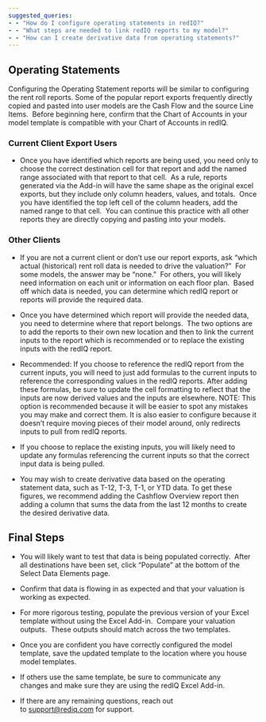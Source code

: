 ```yaml
---
suggested_queries:
- - "How do I configure operating statements in redIQ?"
- - "What steps are needed to link redIQ reports to my model?"
- - "How can I create derivative data from operating statements?"
---
```

## Operating Statements

Configuring the Operating Statement reports will be similar to configuring the rent roll reports. Some of the popular report exports frequently directly copied and pasted into user models are the Cash Flow and the source Line Items.  Before beginning here, confirm that the Chart of Accounts in your model template is compatible with your Chart of Accounts in redIQ.

### Current Client Export Users

* Once you have identified which reports are being used, you need only to choose the correct destination cell for that report and add the named range associated with that report to that cell.  As a rule, reports generated via the Add-in will have the same shape as the original excel exports, but they include only column headers, values, and totals.  Once you have identified the top left cell of the column headers, add the named range to that cell.  You can continue this practice with all other reports they are directly copying and pasting into your models.

### Other Clients

* If you are not a current client or don’t use our report exports, ask “which actual (historical) rent roll data is needed to drive the valuation?”  For some models, the answer may be “none.”  For others, you will likely need information on each unit or information on each floor plan.  Based off which data is needed, you can determine which redIQ report or reports will provide the required data.
* Once you have determined which report will provide the needed data, you need to determine where that report belongs.  The two options are to add the reports to their own new location and then to link the current inputs to the report which is recommended or to replace the existing inputs with the redIQ report.

* Recommended: If you choose to reference the redIQ report from the current inputs, you will need to just add formulas to the current inputs to reference the corresponding values in the redIQ reports. After adding these formulas, be sure to update the cell formatting to reflect that the inputs are now derived values and the inputs are elsewhere. NOTE: This option is recommended because it will be easier to spot any mistakes you may make and correct them. It is also easier to configure because it doesn’t require moving pieces of their model around, only redirects inputs to pull from redIQ reports.
* If you choose to replace the existing inputs, you will likely need to update any formulas referencing the current inputs so that the correct input data is being pulled.

* You may wish to create derivative data based on the operating statement data, such as T-12, T-3, T-1, or YTD data. To get these figures, we recommend adding the Cashflow Overview report then adding a column that sums the data from the last 12 months to create the desired derivative data.

## Final Steps

* You will likely want to test that data is being populated correctly.  After all destinations have been set, click “Populate” at the bottom of the Select Data Elements page.
* Confirm that data is flowing in as expected and that your valuation is working as expected.
* For more rigorous testing, populate the previous version of your Excel template without using the Excel Add-in.  Compare your valuation outputs.  These outputs should match across the two templates.
* Once you are confident you have correctly configured the model template, save the updated template to the location where you house model templates.

* If others use the same template, be sure to communicate any changes and make sure they are using the redIQ Excel Add-in.
* If there are any remaining questions, reach out to [support@rediq.com](mailto:support@rediq.com) for support.